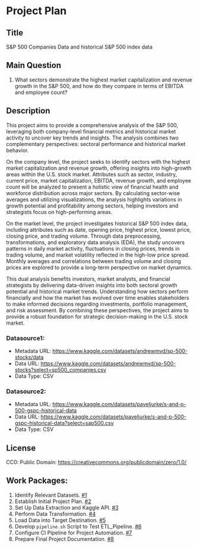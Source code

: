 # Project Plan

## Title

<!-- Give your project a short title. -->

S&P 500 Companies Data and historical S&P 500 index data

## Main Question

<!-- Think about one main question you want to answer based on the data. -->

1. What sectors demonstrate the highest market capitalization and revenue growth in the S&P 500, and how do they compare in terms of EBITDA and employee count?

## Description

This project aims to provide a comprehensive analysis of the S&P 500, leveraging both company-level financial metrics and historical market activity to uncover key trends and insights. The analysis combines two complementary perspectives: sectoral performance and historical market behavior.

On the company level, the project seeks to identify sectors with the highest market capitalization and revenue growth, offering insights into high-growth areas within the U.S. stock market. Attributes such as sector, industry, current price, market capitalization, EBITDA, revenue growth, and employee count will be analyzed to present a holistic view of financial health and workforce distribution across major sectors. By calculating sector-wise averages and utilizing visualizations, the analysis highlights variations in growth potential and profitability among sectors, helping investors and strategists focus on high-performing areas.

On the market level, the project investigates historical S&P 500 index data, including attributes such as date, opening price, highest price, lowest price, closing price, and trading volume. Through data preprocessing, transformations, and exploratory data analysis (EDA), the study uncovers patterns in daily market activity, fluctuations in closing prices, trends in trading volume, and market volatility reflected in the high-low price spread. Monthly averages and correlations between trading volume and closing prices are explored to provide a long-term perspective on market dynamics.

This dual analysis benefits investors, market analysts, and financial strategists by delivering data-driven insights into both sectoral growth potential and historical market trends. Understanding how sectors perform financially and how the market has evolved over time enables stakeholders to make informed decisions regarding investments, portfolio management, and risk assessment. By combining these perspectives, the project aims to provide a robust foundation for strategic decision-making in the U.S. stock market.

### Datasource1:

- Metadata URL: https://www.kaggle.com/datasets/andrewmvd/sp-500-stocks/data
- Data URL: https://www.kaggle.com/datasets/andrewmvd/sp-500-stocks?select=sp500_companies.csv
- Data Type: CSV

### Datasource2:

- Metadata URL: https://www.kaggle.com/datasets/paveljurke/s-and-p-500-gspc-historical-data
- Data URL: https://www.kaggle.com/datasets/paveljurke/s-and-p-500-gspc-historical-data?select=sap500.csv
- Data Type: CSV

## License

CC0: Public Domain: https://creativecommons.org/publicdomain/zero/1.0/

## Work Packages:

1. Identify Relevant Datasets. [#1][i1]
2. Establish Initial Project Plan. [#2][i2]
3. Set Up Data Extraction and Kaggle API. [#3][i3]
4. Perform Data Transformation. [#4][i4]
5. Load Data into Target Destination. [#5][i5]
6. Develop `pipeline.sh` Script to Test ETL_Pipeline. [#6][i6]
7. Configure CI Pipeline for Project Automation. [#7][i7]
8. Prepare Final Project Documentation. [#8][i8]

[i1]: https://github.com/bilalahmad1995/WS2024-25-MADE
[i2]: https://github.com/bilalahmad1995/WS2024-25-MADE
[i3]: https://github.com/bilalahmad1995/WS2024-25-MADE
[i4]: https://github.com/bilalahmad1995/WS2024-25-MADE
[i5]: https://github.com/bilalahmad1995/WS2024-25-MADE
[i6]: https://github.com/bilalahmad1995/WS2024-25-MADE/blob/main/project/pipeline.sh
[i7]: https://github.com/bilalahmad1995/WS2024-25-MADE/actions/runs/12297559557
[i8]: https://github.com/bilalahmad1995/WS2024-25-MADE
